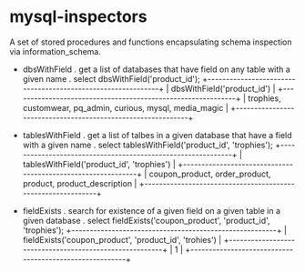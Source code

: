 mysql-inspectors
================

A set of stored procedures and functions encapsulating schema inspection via information_schema.

- dbsWithField
 . get a list of databases that have field on any table with a given name
 .
    select dbsWithField('product_id');
    +-------------------------------------------------------------+
    | dbsWithField('product_id')                                  |
    +-------------------------------------------------------------+
    | trophies, customwear, pq_admin, curious, mysql, media_magic |
    +-------------------------------------------------------------+

- tablesWithField
 . get a list of talbes in a given database that have a field with a given name
 .
    select tablesWithField('product_id', 'trophies');
    +-------------------------------------------------------------+
    | tablesWithField('product_id', 'trophies')                   |
    +-------------------------------------------------------------+
    | coupon_product, order_product, product, product_description |
    +-------------------------------------------------------------+

- fieldExists
 . search for existence of a given field on a given table in a given database
 .
    select fieldExists('coupon_product', 'product_id', 'trophies');
    +--------------------------------------------------------+
    | fieldExists('coupon_product', 'product_id', 'trohies') |
    +--------------------------------------------------------+
    |                                                      1 |
    +--------------------------------------------------------+
